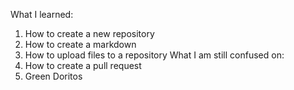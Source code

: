 What I learned:
1) How to create a new repository
2) How to create a markdown
3) How to upload files to a repository
What I am still confused on:
1) How to create a pull request
2) Green Doritos
